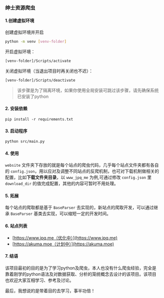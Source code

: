 ### 绅士资源爬虫

#### 1.创建虚拟环境
创建虚拟环境并开启
```bash
python -m venv [venv-folder]
```
开启虚拟环境：
```bash
[venv-folder]/Scripts/activate
```
关闭虚拟环境（当退出项目时再关闭也不迟）：
```bash
[venv-folder]/Scripts/deactivate
```
> 该步骤是为了隔离环境，如果你使用全局安装可跳过该步骤，请先确保系统已安装了python

#### 2. 安装依赖
```shell
pip install -r requirements.txt
```
#### 3. 启动程序

```bash
python src/main.py
```

#### 4. 使用
`website` 文件夹下存放的就是每个站点的爬虫代码，几乎每个站点文件夹都有各自的 `config.json`，用以应对及调整不同站点的反爬机制，也可对下载机制做相关的配置，比如**下载文件夹目录**，以 `www_jpq_me` 为例,可通过修改 `config.json` 里 `download_dir` 的值完成配置，其他的内容可暂时不用处理。

#### 5. 拓展
每个站点的爬取都是基于 `BaseParser` 去实现的，新站点的爬取开发，可以通过继承 `BaseParser` 基类去实现，可以缩短一定的开发时间。

#### 6. 站点列表
- [https://www.jpq.me（优化中）](https://www.jpq.me)
- [https://akuma.moe（计划中）](https://akuma.moe)

#### 7. 结语
该项目最初的目的是为了学习python及爬虫，本人也没有什么爬虫经验，完全是靠着刚学的python语法及对数据获取、分析的笼统概念去设计的该项目。该项目也欢迎大家互相学习、参考及讨论。

最后，我想说的是带着目的去学习，事半功倍！